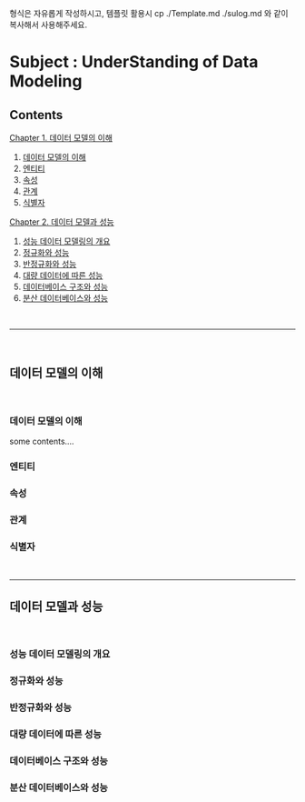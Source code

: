 <p>
형식은 자유롭게 작성하시고, 템플릿 활용시 cp ./Template.md ./sulog.md 와 같이 복사해서 사용해주세요. 
</p>

# Subject : UnderStanding of Data Modeling


Contents
---

[Chapter 1. 데이터 모델의 이해](#데이터-모델의-이해)
1. [데이터 모델의 이해](#데이터-모델의-이해)
2. [엔티티](#엔티티)
3. [속성](#속성)
4. [관계](#관계)
5. [식별자](#식별자)

 [Chapter 2. 데이터 모델과 성능](#데이터-모델과-성능)

1. [성능 데이터 모델링의 개요](#성능-데이터-모델링의-개요)
2. [정규화와 성능](#정규화와-성능)
3. [반정규화와 성능](#반정규화와-성능)
4. [대량 데이터에 따른 성능](#대량-데이터에-따른-성능)
5. [데이터베이스 구조와 성능](#데이터베이스-구조와-성능)
6. [분산 데이터베이스와 성능](#분산-데이터베이스와-성능)


<br>

---
<br>

## 데이터 모델의 이해
<br>

### 데이터 모델의 이해

some contents....

### 엔티티

### 속성

### 관계

### 식별자


<br>

---
## 데이터 모델과 성능
<br>

### 성능 데이터 모델링의 개요

### 정규화와 성능

### 반정규화와 성능

### 대량 데이터에 따른 성능

### 데이터베이스 구조와 성능

### 분산 데이터베이스와 성능

